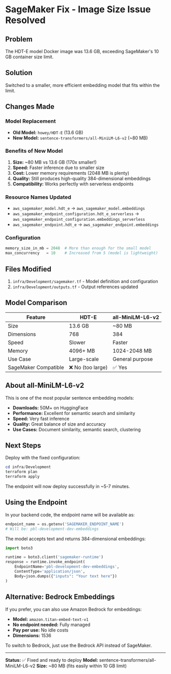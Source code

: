 # SageMaker Fix - Image Size Issue Resolved

## Problem
The HDT-E model Docker image was 13.6 GB, exceeding SageMaker's 10 GB container size limit.

## Solution
Switched to a smaller, more efficient embedding model that fits within the limit.

## Changes Made

### Model Replacement
- **Old Model:** `howey/HDT-E` (13.6 GB)
- **New Model:** `sentence-transformers/all-MiniLM-L6-v2` (~80 MB)

### Benefits of New Model
1. **Size:** ~80 MB vs 13.6 GB (170x smaller!)
2. **Speed:** Faster inference due to smaller size
3. **Cost:** Lower memory requirements (2048 MB is plenty)
4. **Quality:** Still produces high-quality 384-dimensional embeddings
5. **Compatibility:** Works perfectly with serverless endpoints

### Resource Names Updated
- `aws_sagemaker_model.hdt_e` → `aws_sagemaker_model.embeddings`
- `aws_sagemaker_endpoint_configuration.hdt_e_serverless` → `aws_sagemaker_endpoint_configuration.embeddings_serverless`
- `aws_sagemaker_endpoint.hdt_e` → `aws_sagemaker_endpoint.embeddings`

### Configuration
```terraform
memory_size_in_mb = 2048  # More than enough for the small model
max_concurrency   = 10    # Increased from 5 (model is lightweight)
```

## Files Modified
1. `infra/Development/sagemaker.tf` - Model definition and configuration
2. `infra/Development/outputs.tf` - Output references updated

## Model Comparison

| Feature | HDT-E | all-MiniLM-L6-v2 |
|---------|-------|------------------|
| Size | 13.6 GB | ~80 MB |
| Dimensions | 768 | 384 |
| Speed | Slower | Faster |
| Memory | 4096+ MB | 1024-2048 MB |
| Use Case | Large-scale | General purpose |
| SageMaker Compatible | ❌ No (too large) | ✅ Yes |

## About all-MiniLM-L6-v2

This is one of the most popular sentence embedding models:
- **Downloads:** 50M+ on HuggingFace
- **Performance:** Excellent for semantic search and similarity
- **Speed:** Very fast inference
- **Quality:** Great balance of size and accuracy
- **Use Cases:** Document similarity, semantic search, clustering

## Next Steps

Deploy with the fixed configuration:
```powershell
cd infra/Development
terraform plan
terraform apply
```

The endpoint will now deploy successfully in ~5-7 minutes.

## Using the Endpoint

In your backend code, the endpoint name will be available as:
```python
endpoint_name = os.getenv('SAGEMAKER_ENDPOINT_NAME')
# Will be: pbl-development-dev-embeddings
```

The model accepts text and returns 384-dimensional embeddings:
```python
import boto3

runtime = boto3.client('sagemaker-runtime')
response = runtime.invoke_endpoint(
    EndpointName='pbl-development-dev-embeddings',
    ContentType='application/json',
    Body=json.dumps({"inputs": "Your text here"})
)
```

## Alternative: Bedrock Embeddings

If you prefer, you can also use Amazon Bedrock for embeddings:
- **Model:** `amazon.titan-embed-text-v1`
- **No endpoint needed:** Fully managed
- **Pay per use:** No idle costs
- **Dimensions:** 1536

To switch to Bedrock, just use the Bedrock API instead of SageMaker.

---

**Status:** ✅ Fixed and ready to deploy
**Model:** sentence-transformers/all-MiniLM-L6-v2
**Size:** ~80 MB (fits easily within 10 GB limit)
